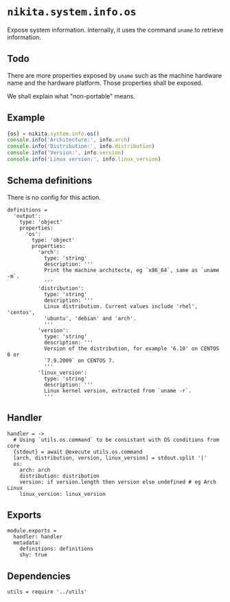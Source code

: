 
# `nikita.system.info.os`

Expose system information. Internally, it uses the command `uname` to retrieve
information.

## Todo

There are more properties exposed by `uname` such as the machine hardware name
and the hardware platform. Those properties shall be exposed.

We shall explain what "non-portable" means.

## Example

```js
{os} = nikita.system.info.os()
console.info('Architecture:', info.arch)
console.info('Distribution:', info.distribution)
console.info('Version:', info.version)
console.info('Linux version:', info.linux_version)
```

## Schema definitions

There is no config for this action.

    definitions =
      'output':
        type: 'object'
        properties:
          'os':
            type: 'object'
            properties:
              'arch':
                type: 'string'
                description: '''
                Print the machine architecte, eg `x86_64`, same as `uname -m`.
                '''
              'distribution':
                type: 'string'
                description: '''
                Linux distribution. Current values include 'rhel', 'centos',
                'ubuntu', 'debian' and 'arch'.
                '''
              'version':
                type: 'string'
                description: '''
                Version of the distribution, for example '6.10' on CENTOS 6 or
                `7.9.2009` on CENTOS 7.
                '''
              'linux_version':
                type: 'string'
                description: '''
                Linux kernel version, extracted from `uname -r`.
                '''

## Handler

    handler = ->
      # Using `utils.os.command` to be consistant with OS conditions from core
      {stdout} = await @execute utils.os.command
      [arch, distribution, version, linux_version] = stdout.split '|'
      os:
        arch: arch
        distribution: distribution
        version: if version.length then version else undefined # eg Arch Linux
        linux_version: linux_version

## Exports

    module.exports =
      handler: handler
      metadata:
        definitions: definitions
        shy: true

## Dependencies

    utils = require '../utils'
